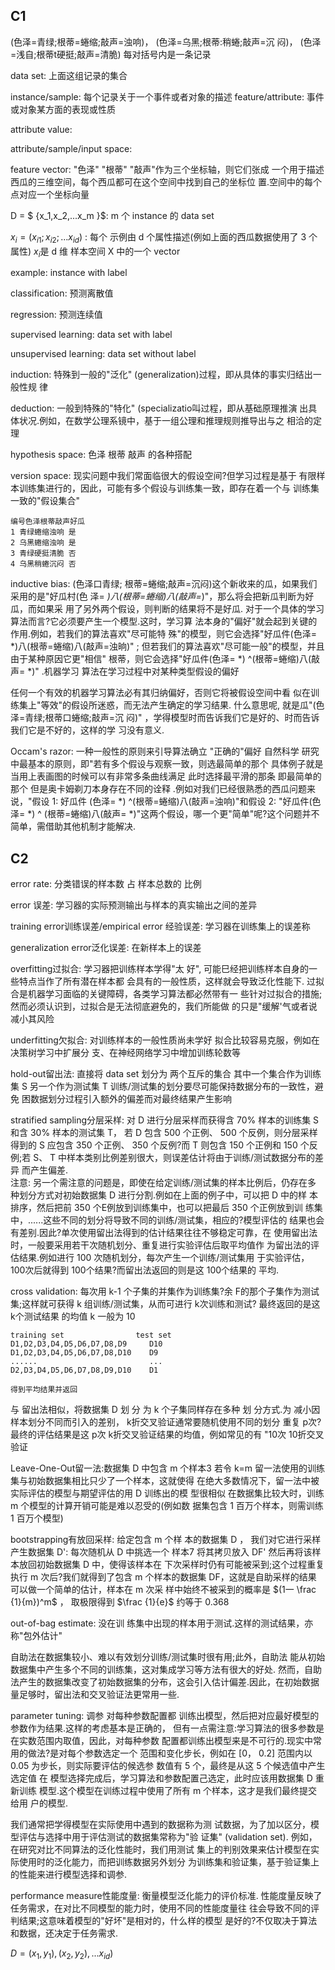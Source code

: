 ## C1
(色泽=青绿;根蒂=蜷缩;敲声=浊响)， (色泽=乌黑;根蒂:稍蜷;敲声=沉 闷)， (色泽=浅自;根蒂t硬挺;敲声=清脆) 每对括号内是一条记录

data set: 上面这组记录的集合 

instance/sample: 每个记录关于一个事件或者对象的描述
feature/attribute: 事件或对象某方面的表现或性质

attribute value: 

attribute/sample/input space: 

feature vector: "色泽" "根蒂" "敲声"作为三个坐标轴，则它们张成 一个用于描述西瓜的三维空间，每个西瓜都可在这个空间中找到自己的坐标位 置.空间中的每个点对应一个坐标向量

D = $
{x_1,x_2,...x_m
}$: m 个 instance 的 data set 

$x_i = (x_{i1};x_{i2};...x_{id})$ : 每个 示例由 d 个属性描述(例如上面的西瓜数据使用了 3 个属性)  $x_i$是 d 维 样本空间 X 中的一个 vector

example: instance with label

classification: 预测离散值

regression: 预测连续值

supervised learning: data set with label

unsupervised learning: data set without label

induction: 特殊到一般的"泛化" (generalization)过程，即从具体的事实归结出一般性规 律 

deduction: 一般到特殊的"特化" (specializatio叫过程，即从基础原理推演
出具体状况.例如，在数学公理系镜中，基于一组公理和推理规则推导出与之 相洽的定理

hypothesis space: 色泽 根蒂 敲声 的各种搭配 

version space: 现实问题中我们常面临很大的假设空间?但学习过程是基于 有限样本训练集进行的，因此，可能有多个假设与训练集一致，即存在着一个与 训练集一致的"假设集合"

```
编号色泽根蒂敲声好瓜
1 青绿蜷缩浊响 是 
2 乌黑蜷缩浊响 是 
3 青绿硬挺清脆 否 
4 乌黑稍蜷沉闷 否
```
inductive bias: (色泽口青绿; 根蒂=蜷缩;敲声=沉闷)这个新收来的瓜，如果我们采用的是"好瓜村(色 泽= *)八(根蒂=蜷缩)八(敲声=*)"，那么将会把新瓜判断为好瓜，而如果采 用了另外两个假设，则判断的结果将不是好瓜. 对于一个具体的学习算法而言?它必须要产生一个模型.这时，学习算 法本身的"偏好"就会起到关键的作用.例如，若我们的算法喜欢"尽可能特 殊"的模型，则它会选择"好瓜件(色泽= *)八(根蒂=蜷缩)八(敲声=浊晌)" ; 但若我们的算法喜欢"尽可能一般"的模型，并且由于某种原因它更"相信" 根蒂，则它会选择"好瓜件(色泽= *) ^(根蒂=蜷缩)八(敲声= *)" .机器学习 算法在学习过程中对某种类型假设的偏好

任何一个有效的机器学习算法必有其归纳偏好，否则它将被假设空间中看 似在训练集上"等效"的假设所迷惑，而无法产生确定的学习结果. 什么意思呢, 就是瓜"(色泽=青绿;根蒂口蜷缩;敲声=沉
闷)" ，学得模型时而告诉我们它是好的、时而告诉我们它是不好的，这样的学 习没有意义.

Occam's razor: 一种一般性的原则来引导算法确立 "正确的"偏好 自然科学 研究中最基本的原则，即"若有多个假设与观察一致，则选最简单的那个 具体例子就是 当用上表画图的时候可以有非常多条曲线满足 此时选择最平滑的那条 即最简单的那个 但是奥卡姆剃刀本身存在不同的诠释 .例如对我们已经很熟悉的西瓜问题来说，"假设 1: 好瓜件 (色泽= *) ^(根蒂=蜷缩)八(敲声=浊响)"和假设 2: "好瓜件(色泽= *) ^ (根蒂=蜷缩)八(敲声= *)"这两个假设，哪一个更"简单"呢?这个问题并不 简单，需借助其他机制才能解决.


## C2
error rate: 分类错误的样本数 占 样本总数的 比例

error 误差: 学习器的实际预测输出与样本的真实输出之间的差异

training error训练误差/empirical error 经验误差: 学习器在训练集上的误差称

generalization error泛化误差: 在新样本上的误差 

overfitting过拟合: 学习器把训练样本学得"太 好", 可能巳经把训练样本自身的一些特点当作了所有潜在样本都 会具有的一般性质，这样就会导致泛化性能下.  过拟合是机器学习面临的关键障碍，各类学习算法都必然带有一 些针对过拟合的措施;然而必须认识到，过拟合是无法彻底避免的，我们所能做 的只是"缓解'气或者说减小其风险

underfitting欠拟合: 对训练样本的一般性质尚未学好 拟合比较容易克服，例如在决策树学习中扩展分
支、在神经网络学习中增加训练轮数等

hold-out留出法: 直接将 data set 划分为 两个互斥的集合 其中一个集合作为训练集 S 另一个作为测试集 T  训练/测试集的划分要尽可能保持数据分布的一致性，避免 困数据划分过程引入额外的偏差而对最终结果产生影响

stratified sampling分层采样: 对 D 进行分层采样而获得含 70% 样本的训练集 S 和含 30% 样本的测试集 T， 若 D 包含 500 个正例、 500 个反例，则分层采样得到的 S 应包含 350 个正例、 350 个反例?而 T 则包含 150 个正例和 150 个反例;若 S、 T 中样本类别比例差别很大，则误差估计将由于训练/测试数据分布的差异 而产生偏差.\
注意: 另一个需注意的问题是，即使在给定训练/测试集的样本比例后，仍存在多 种划分方式对初始数据集 D 进行分割.例如在上面的例子中，可以把 D 中的样 本排序，然后把前 350 个E例放到训练集中，也可以把最后 350 个正例放到训 练集中，......这些不同的划分将导致不同的训练/测试集，相应的?模型评估的 结果也会有差别.因此?单次使用留出法得到的估计结果往往不够稳定可靠，在 使用留出法时，一般要采用若干次随机划分、重复进行实验评估后取平均值作 为留出法的评估结果.例如进行 100 次随机划分，每次产生一个训练/测试集用 于实验评估， 100次后就得到 100个结果?而留出法返回的则是这 100个结果的 平均.

cross validation: 每次用 k-1 个子集的并集作为训练集?余 F的那个子集作为测试集;这样就可获得 k 组训练/测试集，从而可进行 k次训练和测试? 最终返回的是这 k个测试结果 的均值 k 一般为 10
 ```
 training set                test set
 D1,D2,D3,D4,D5,D6,D7,D8,D9     D10
 D1,D2,D3,D4,D5,D6,D7,D8,D10    D9
 ......                         ...
 D2,D3,D4,D5,D6,D7,D8,D9,D10    D1

 得到平均结果并返回
 ```
 与 留出法相似，将数据集 D 划 分 为 k 个子集同样存在多种 划 分方式.为 减小因样本划分不同而引入的差别， k折交叉验证通常要随机使用不同的划分 重复 p次?最终的评估结果是这 p次 k折交叉验证结果的均值，例如常见的有 "10次 10折交叉验证

 Leave-One-Out留一法:数据集 D 中包含 m 个样本3 若令 k=m  留一法使用的训练集与初始数据集相比只少了一个样本，这就使得 在绝大多数情况下，留一法中被实际评估的模型与期望评估的用 D 训练出的模 型很相似 在数据集比较大时，训练 m 个模型的计算开销可能是难以忍受的(例如数 据集包含 1 百万个样本，则需训练 1 百万个模型)

 bootstrapping有放回采样: 给定包含 m 个样 本的数据集 D ， 我们对它进行采样产生数据集 D': 每次随机从 D 中挑选一个 样本7 将其拷贝放入 DF' 然后再将该样本放回初始数据集 D 中，使得该样本在 下次采样时仍有可能被采到;这个过程重复执行 m 次后?我们就得到了包含 m 个样本的数据集 DF，这就是自助采样的结果 可以做一个简单的估计，样本在 m 次采 样中始终不被采到的概率是 $(1一 \frac {1}{m})^m$ ， 取极限得到 $\frac {1}{e}$ 约等于 0.368

 out-of-bag estimate: 没在训 练集中出现的样本用于测试.这样的测试结果，亦称"包外估计" 

 自助法在数据集较小、难以有效划分训练/测试集时很有用;此外，自助法 能从初始数据集中产生多个不同的训练集，这对集成学习等方法有很大的好处. 然而，自助法产生的数据集改变了初始数据集的分布，这会引入估计偏差.因此，在初始数据量足够时，留出法和交叉验证法更常用一些.

 parameter tuning: 调参 对每种参数配置都 训练出模型，然后把对应最好模型的参数作为结果.这样的考虑基本是正确的， 但有一点需注意:学习算法的很多参数是在实数范围内取值，因此，对每种参数 配置都训练出模型来是不可行的.现实中常用的做法?是对每个参数选定一个 范围和变化步长，例如在 [0， 0.2] 范围内以 0.05 为步长，则实际要评估的候选参 数值有 5 个，最终是从这 5 个候选值中产生选定值 在 模型选择完成后，学习算法和参数配置己选定，此时应该用数据集 D 重新训练 模型.这个模型在训练过程中使用了所有 m 个样本，这才是我们最终提交给用 户的模型.

我们通常把学得模型在实际使用中遇到的数据称为测 试数据，为了加以区分，模型评估与选择中用于评估测试的数据集常称为"验 证集" (validation set). 例如，在研究对比不同算法的泛化性能时，我们用测试 集上的判别效果来估计模型在实际使用时的泛化能力，而把训练数据另外划分 为训练集和验证集，基于验证集上的性能来进行模型选择和调参.

performance measure性能度量: 衡量模型泛化能力的评价标准. 性能度量反映了任务需求，在对比不同模型的能力时，使用不同的性能度量往 往会导致不同的评判结果;这意味着模型的"好坏"是相对的，什么样的模型 是好的?不仅取决于算法和数据，还决定于任务需求.

$D = {(x_1,y_1),(x_2,y_2),...x_{id})}$